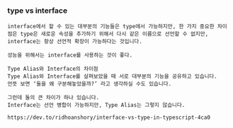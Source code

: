 ### type vs interface

`interface에서 할 수 있는 대부분의 기능들은 type에서 가능하지만, 한 가지 중요한 차이점은 type은 새로운 속성을 추가하기 위해서 다시 같은 이름으로 선언할 수 없지만, interface는 항상 선언적 확장이 가능하다는 것입니다.`

`성능을 위해서는 interface를 사용하는 것이 좋다.`

```
Type Alias와 Interface의 차이점
Type Alias와 Interface를 살펴보았을 때 서로 대부분의 기능을 공유하고 있습니다.
언뜻 보면 ‘둘을 왜 구분해놓았을까?’ 라고 생각하실 수도 있습니다.

그런데 둘의 큰 차이가 하나 있습니다.
Interface는 선언 병합이 가능하지만, Type Alias는 그렇지 않습니다.
```

`https://dev.to/ridhoanshory/interface-vs-type-in-typescript-4ca0`
